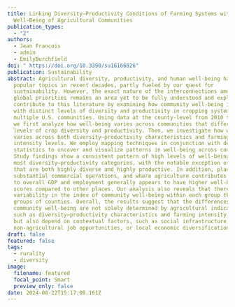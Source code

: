 ```yaml
---
title: Linking Diversity–Productivity Conditions of Farming Systems with the
  Well-Being of Agricultural Communities
publication_types:
  - "2"
authors:
  - Jean Francois
  - admin
  - EmilyBurchfield
doi: " https://doi.org/10.3390/su16166826"
publication: Sustainability
abstract: Agricultural diversity, productivity, and human well-being have been
  popular topics in recent decades, partly fueled by our quest for
  sustainability. However, the exact nature of the interconnections among these
  global priorities remains an area yet to be fully understood and explored. We
  contribute to this literature by examining how community well-being interacts
  with distinct levels of diversity and productivity in cropping systems across
  multiple U.S. communities. Using data at the county-level from 2010 to 2019,
  we first analyze how well-being varies across communities that differ in their
  levels of crop diversity and productivity. Then, we investigate how well-being
  varies across both diversity–productivity characteristics and farming
  intensity levels. We employ mapping techniques in conjunction with descriptive
  statistics to uncover and visualize patterns in well-being across contexts.
  Study findings show a consistent pattern of high levels of well-being across
  most diversity–productivity categories, with the notable exception of areas
  that are both highly diverse and highly productive. In addition, places with
  substantial commercial operations, and where agriculture contributes greatly
  to overall GDP and employment generally appears to have higher well-being
  scores compared to other places. Our analysis also reveals that there is more
  variability in the index of community well-being within each group than across
  groups of counties. Overall, the results suggest that the differences in
  community well-being are not solely determined by agricultural indicators,
  such as diversity–productivity characteristics and farming intensity levels,
  but also depend on contextual factors, such as social infrastructure,
  non-agricultural job opportunities, or local economic diversification.
draft: false
featured: false
tags:
  - rurality
  - diversity
image:
  filename: featured
  focal_point: Smart
  preview_only: false
date: 2024-08-22T15:17:08.161Z
---
```

